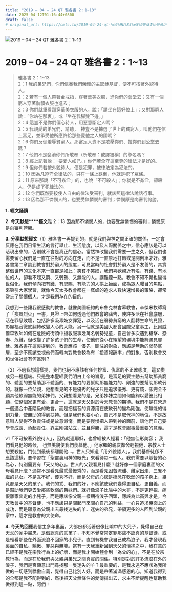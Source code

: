 ```yaml
---
title: "2019 – 04 – 24 QT 雅各書 2：1~13"
date: 2025-04-12T01:16:44+0800
draft: false
# original_url: https://cmtc.tw/2019-04-24-qt-%e9%9b%85%e5%90%84%e6%9b%b8-2%ef%bc%9a113
---
```


![2019 – 04 – 24 QT 雅各書 2：1\~13](/images/qt.jpg   "2019 – 04 – 24 QT 雅各書 2：1\~13")

# 2019 – 04 – 24 QT 雅各書 2：1\~13

> 雅各書 2：1\~13  
> 2：1 我的弟兄們，你們信奉我們榮耀的主耶穌基督，便不可按著外貌待人。  
> 2：2 若有一個人帶著金戒指，穿著華美衣服，進你們的會堂去；又有一個窮人穿著骯髒衣服也進去；  
> 2：3 你們就重看那穿華美衣服的人，說：「請坐在這好位上」；又對那窮人說：「你站在那裏」，或「坐在我腳凳下邊。」  
> 2：4 這豈不是你們偏心待人，用惡意斷定人嗎？  
> 2：5 我親愛的弟兄們，請聽，　神豈不是揀選了世上的貧窮人，叫他們在信上富足，並承受他所應許給那些愛他之人的國嗎？  
> 2：6 你們反倒羞辱貧窮人。那富足人豈不是欺壓你們、拉你們到公堂去嗎？  
> 2：7 他們不是褻瀆你們所敬奉（所敬奉：或譯被稱）的尊名嗎？  
> 2：8 經上記著說：「要愛人如己。」你們若全守這至尊的律法才是好的。  
> 2：9 但你們若按外貌待人，便是犯罪，被律法定為犯法的。  
> 2：10 因為凡遵守全律法的，只在一條上跌倒，他就是犯了眾條。  
> 2：11 原來那說「不可姦淫」的，也說「不可殺人」；你就是不姦淫，卻殺人，仍是成了犯律法的。  
> 2：12 你們既然要按使人自由的律法受審判，就該照這律法說話行事。  
> 2：13 因為那不憐憫人的，也要受無憐憫的審判；憐憫原是向審判誇勝。

**1.** **經文誦讀**

**2. 今天默想****經文**雅 2：13 因為那不憐憫人的，也要受無憐憫的審判；憐憫原是向審判誇勝。

**3. 分享默想經文**（1）雅各書一再提到的，就是我們與神之間正確的關係，一定會反應在我們日常生活的言行舉止、生活態度，以及人際關係之中，信心應該是可以活現出來的，否則就不會是真正的信心。當然神改變我們需要一生之久，但我們也需要留心我們是一直在往對的方向在走，而不是一直原地打轉或是開倒車才好。雅各書第二章談到教會對於窮人的態度，可見當時的社會對於窮人是不友善的，其實整個世界的文化本來一直都是如此：笑貧不笑娼，我們喜歡親近有名、有錢、有地位的人，卻看不起又窮、又弱勢、又無能的人。講難聽一點，教會不知不覺也變得世俗化，我們傾向把有錢、有恩賜、有能力的人拱上抬面，成為眾人矚目的焦點，來吸引大家學習，就像今天太多教會都在一窩蜂的追求人數快速增長的策略，卻常常忘了關懷個人，才是我們存在的目的。

我想到一些讓我很感動的教會，就像美國紐約的布魯克林會幕教會，辛傑米牧師寫了「疾風烈火」一書，見證上帝如何透過他們教會的禱告，使許多活在社會底層，活在罪惡敗壞，包括許多吸毒妓女罪犯，以及活在弱勢貧窮的人翻轉生命的見證，彰顯福音徹底翻轉改變人心的大能。另一個就是美國大都會國際兒童事工，比爾威爾森牧師如何在危險的街頭中搶救服事幾萬名弱勢兒童，自己曾多次遇到槍擊、恐嚇、危難，但改變了許多孩子們的生命，使他們從小在絕望的環境中能夠遇見耶穌。雅各書在這裏提到的，教會應該「優先」關注的對象，應該是無助的弱勢底層，至少不應該忽視他們而轉向對教會較為有「投資報酬率」的對象，否則教會又和世俗社會有何區別？

（2）不過我想這樣提，我們也絕不應該有任何排富、仇富的不正確態度，這又變成另一種極端。只是整本聖經我們明白上帝的旨意，是富足的要主動去幫助那貧窮的、體面的要幫助那不體面的、有能力的要幫助那無能力的、剛強的要幫助那軟弱的。就像一位父親，他想看見的不是優秀的兒子只是追求優秀、更有錢，卻完全不顧其他軟弱無能的弟妹們。父親想看見的是，兄弟姊妹之間如何能夠以愛彼此相顧，使整個家更有愛、更合一，這就是天父對於今天教會的期待。我們不是在營造一個適合中產階級的教會，而是把福音的資源用在使軟弱的變為剛強，使無能的得到力量、使無助的得到扶持。但是我們也要小心，自己不是取代神的地位，不是故意叫人變得不負責任或是故意懶惰。而是要慢慢把人帶到神的面前，讓他們自己要學會成長、負起責任、靠主剛強站立，並且得勝，這才是教會服事最重要的意義。

v1「不可按著外貌待人」，因為就連耶穌，也曾經被人輕看：「他無佳形美容； 我們看見他的時候， 也無美貌使我們羨慕他。」他家鄉的親友鄰舍輕視他，宗教人士想要殺他，門徒到最後都離開他…。世人只知道「用外貌認人」，我們基督徒卻不應該這樣，要學習在「聖靈裏用神的眼光」來看待每一個人。我們需要以基督的心為心，特別需要有「天父的心」。世人的父親看見什麼？就好像一個家庭裏面的父母看見什麼？通常不是看見最乖最優秀的，而是看見困苦流離、離家出走、三餐不繼的兒女。不是乖不好，優秀不好，而是父母的心總是掛念在軟弱的孩子身上，畢竟都是天父的孩子。我們的乖、我們的好，不應該使我們變得更自私、更自義，而是幫助我們更去愛那些軟弱的弟妹們。就好像浪子比喻中的大哥，不是更輕視、痛恨離家出走的小兒子，而是應該像父親一樣期待浪子回頭，應該為此高興才是。今天教會中的基督徒，也不應該只是關起門來關心自己的利益，一心只追求檯面上的成功，而是願意為父親出去尋找迷失的羊、迷失的弟兄，帶領更多的人回到父親的家中，這才是教會的大使命。

**4. 今天的回應**我信主多年裏面，大部份都活著很像比喻中的大兒子，覺得自己在天父的家中盡忠，是個認真的乖孩子，不知不覺常常定罪那些不認真的基督徒，或是輕看那些在外面流浪不回家的小兒子。直到有機會我自己成為浪子，我才發現我裏面的自私、驕傲、罪惡與無能。當有一天我重新回到天父的懷抱之中，我在意的已經不是我在宗教行為上的好壞，而是我才開始體會到「為父的心」，不是在於宗教行為，而是在於我們與父親與弟兄之間真實的關係。特別是對於許多流浪在外的浪子，我們是否願意出門尋找那一隻迷失的羊？最重要的，是我永遠不應該為我所做的一切感到驕傲自義，覺得自己比別人好，而是帶著滿滿感恩的心，知道我得到的全都是我不配得到的，然後把天父無條件的愛傳揚出去，求主不斷提醒也幫助我做得到這一點，阿們！